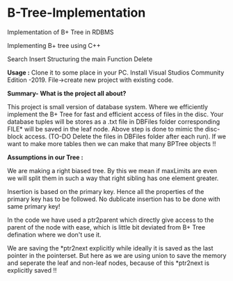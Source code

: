 # B-Tree-Implementation
Implementation of B+ Tree in RDBMS 

Implementing B+ tree using C++

 Search
 Insert
 Structuring the main Function
 Delete
 
 **Usage :**
Clone it to some place in your PC.
Install Visual Studios Community Edition -2019.
File->create new project with existing code.

**Summary- What is the project all about?**

This project is small version of database system. Where we efficiently implement the B+ Tree for fast and efficient access of files in the disc. Your database tuples will be stores as a .txt file in DBFiles folder corresponding FILE* will be saved in the leaf node. Above step is done to mimic the disc-block access. (TO-DO Delete the files in DBFiles folder after each run). If we want to make more tables then we can make that many BPTree objects !!

**Assumptions in our Tree :**

We are making a right biased tree. By this we mean if maxLimits are even we will split them in such a way that right sibling has one element greater.

Insertion is based on the primary key. Hence all the properties of the primary key has to be followed. No dublicate insertion has to be done with same primary key!

In the code we have used a ptr2parent which directly give access to the parent of the node with ease, which is little bit deviated from B+ Tree defination where we don't use it. 

We are saving the *ptr2next explicitly while ideally it is saved as the last pointer in the pointerset. But here as we are using union to save the memory and seperate the leaf and non-leaf nodes, because of this *ptr2next is explicitly saved !!



